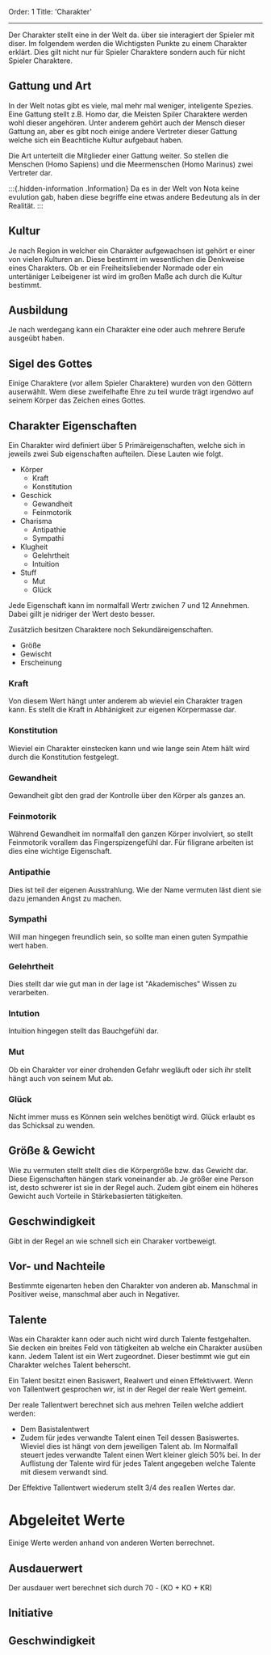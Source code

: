 Order: 1
Title: 'Charakter'

---
Der Charakter stellt eine in der Welt da. über sie interagiert der Spieler mit diser. Im folgendem werden die Wichtigsten Punkte zu einem Charakter erklärt. Dies gilt nicht nur für Spieler Charaktere sondern auch für nicht Spieler Charaktere.

## Gattung und Art

In der Welt notas gibt es viele, mal mehr mal weniger, inteligente Spezies. Eine Gattung stellt z.B. Homo dar, die Meisten Spiler Charaktere werden wohl dieser angehören. Unter anderem gehört auch der Mensch dieser Gattung an, aber es gibt noch einige andere Vertreter dieser Gattung welche sich ein Beachtliche Kultur aufgebaut haben.

Die Art unterteilt die Mitglieder einer Gattung weiter. So stellen die Menschen (Homo Sapiens) und die Meermenschen (Homo Marinus) zwei Vertreter dar.




:::{.hidden-information .Information}
Da es in der Welt von Nota keine evulution gab, haben diese begriffe eine
etwas andere Bedeutung als in der Realität. 
:::


## Kultur

Je nach Region in welcher ein Charakter aufgewachsen ist gehört er einer von vielen Kulturen an. Diese bestimmt im wesentlichen die Denkweise eines Charakters. Ob er ein Freiheitsliebender Normade oder ein untertäniger Leibeigener ist wird im großen Maße ach durch die Kultur bestimmt.

## Ausbildung

Je nach werdegang kann ein Charakter eine oder auch mehrere Berufe ausgeübt haben.

## Sigel des Gottes

Einige Charaktere (vor allem Spieler Charaktere) wurden von den Göttern auserwählt. Wem diese zweifelhafte Ehre zu teil wurde trägt irgendwo auf seinem Körper das Zeichen eines Gottes.

## Charakter Eigenschaften

Ein Charakter wird definiert über 5 Primäreigenschaften, welche sich in jeweils zwei Sub eigenschaften aufteilen. Diese Lauten wie folgt.

 + Körper
   - Kraft
   - Konstitution
 + Geschick
   - Gewandheit
   - Feinmotorik
 + Charisma
   - Antipathie
   - Sympathi
 + Klugheit
   - Gelehrtheit
   - Intuition
 + Stuff
   - Mut
   - Glück   

Jede Eigenschaft kann im normalfall Wertr zwichen 7 und 12 Annehmen.
Dabei gillt je nidriger der Wert desto besser.

Zusätzlich besitzen Charaktere noch Sekundäreigenschaften.
 + Größe
 + Gewischt 
 + Erscheinung

### Kraft
Von diesem Wert hängt unter anderem ab wieviel ein Charakter tragen kann. Es stellt die Kraft in Abhänigkeit zur eigenen Körpermasse dar.

### Konstitution
Wieviel ein Charakter einstecken kann und wie lange sein Atem hält wird durch die Konstitution festgelegt.

### Gewandheit
Gewandheit gibt den grad der Kontrolle über den Körper als ganzes an.

### Feinmotorik
Während Gewandheit im normalfall den ganzen Körper involviert, so stellt Feinmotorik vorallem das Fingerspizengefühl dar. Für filigrane arbeiten ist dies eine wichtige Eigenschaft.

### Antipathie
Dies ist teil der eigenen Ausstrahlung. Wie der Name vermuten läst dient sie dazu jemanden Angst zu machen.

### Sympathi
Will man hingegen freundlich sein, so sollte man einen guten Sympathie wert haben.

### Gelehrtheit
Dies stellt dar wie gut man in der lage ist "Akademisches" Wissen zu verarbeiten.

### Intution
Intuition hingegen stellt das Bauchgefühl dar. 

### Mut
Ob ein Charakter vor einer drohenden Gefahr wegläuft oder sich ihr stellt hängt auch von seinem Mut ab.

### Glück
Nicht immer muss es Können sein welches benötigt wird. Glück erlaubt es das Schicksal zu wenden. 

## Größe & Gewicht
Wie zu vermuten stellt stellt dies die Körpergröße bzw. das Gewicht dar. Diese Eigenschaften hängen stark voneinander ab. Je größer eine Person ist, desto schwerer ist sie in der Regel auch. Zudem gibt einem ein höheres Gewicht auch Vorteile in Stärkebasierten tätigkeiten.

## Geschwindigkeit
Gibt in der Regel an wie schnell sich ein Charaker vortbeweigt.


## Vor- und Nachteile
Bestimmte eigenarten heben den Charakter von anderen ab. Manschmal in Positiver weise, manschmal aber auch in Negativer.

## Talente

Was ein Charakter kann oder auch nicht wird durch Talente festgehalten. Sie decken ein breites Feld von tätigkeiten ab welche ein Charakter ausüben kann. Jedem Talent ist ein Wert zugeordnet. Dieser bestimmt wie gut ein Charakter welches Talent beherscht.

Ein Talent besitzt einen Basiswert, Realwert und einen Effektivwert. Wenn von Tallentwert gesprochen wir, ist in der Regel der reale Wert gemeint.

Der reale Tallentwert berechnet sich aus mehren Teilen welche addiert werden:
 + Dem Basistalentwert
 + Zudem für jedes verwandte Talent einen Teil dessen Basiswertes. Wieviel dies ist hängt von dem jeweiligen Talent ab. Im Normalfall steuert jedes verwandte Talent einen Wert kleiner gleich 50% bei. In der Auflistung der Talente wird für jedes Talent angegeben welche Talente mit diesem verwandt sind.
 
 Der Effektive Tallentwert wiederum stellt 3/4 des reallen Wertes dar.
 
# Abgeleitet Werte

Einige Werte werden anhand von anderen Werten berrechnet.

## Ausdauerwert
 Der ausdauer wert berechnet sich durch 70 - (KO + KO + KR)

## Initiative

## Geschwindigkeit
